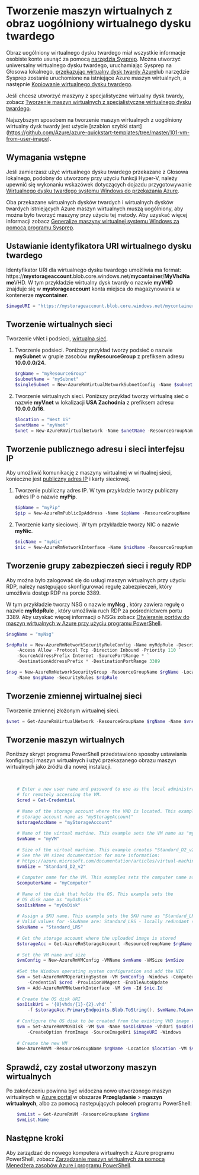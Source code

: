 <properties
    pageTitle="Tworzenie maszyn wirtualnych z uniwersalny wirtualnego dysku twardego | Microsoft Azure"
    description="Dowiedz się, jak utworzyć maszyny wirtualnej systemu Windows z uogólniony obrazu wirtualnego dysku twardego przy użyciu programu PowerShell Azure, w modelu wdrożenia Menedżera zasobów."
    services="virtual-machines-windows"
    documentationCenter=""
    authors="cynthn"
    manager="timlt"
    editor=""
    tags="azure-resource-manager"/>

<tags
    ms.service="virtual-machines-windows"
    ms.workload="infrastructure-services"
    ms.tgt_pltfrm="vm-windows"
    ms.devlang="na"
    ms.topic="article"
    ms.date="10/10/2016"
    ms.author="cynthn"/>

# <a name="create-a-vm-from-a-generalized-vhd-image"></a>Tworzenie maszyn wirtualnych z obraz uogólniony wirtualnego dysku twardego

Obraz uogólniony wirtualnego dysku twardego miał wszystkie informacje osobiste konto usunąć za pomocą [narzędzia Sysprep](virtual-machines-windows-generalize-vhd.md). Można utworzyć uniwersalny wirtualnego dysku twardego, uruchamiając Sysprep na Głosowa lokalnego, [przekazując wirtualny dysk twardy Azure](virtual-machines-windows-upload-image.md)lub narzędzie Sysprep zostanie uruchomione na istniejące Azure maszyn wirtualnych, a następnie [Kopiowanie wirtualnego dysku twardego](virtual-machines-windows-vhd-copy.md).

Jeśli chcesz utworzyć maszyny z specjalistyczne wirtualny dysk twardy, zobacz [Tworzenie maszyn wirtualnych z specjalistyczne wirtualnego dysku twardego](virtual-machines-windows-create-vm-specialized.md).

Najszybszym sposobem na tworzenie maszyn wirtualnych z uogólniony wirtualny dysk twardy jest użycie [szablon szybki start] (https://github.com/Azure/azure-quickstart-templates/tree/master/101-vm-from-user-image). 


## <a name="prerequisites"></a>Wymagania wstępne

Jeśli zamierzasz użyć wirtualnego dysku twardego przekazane z Głosowa lokalnego, podobny do utworzony przy użyciu funkcji Hyper-V, należy upewnić się wykonaniu wskazówek dotyczących dojazdu przygotowywanie [Wirtualnego dysku twardego systemu Windows do przekazania Azure](virtual-machines-windows-prepare-for-upload-vhd-image.md). 

Oba przekazane wirtualnych dysków twardych i wirtualnych dysków twardych istniejących Azure maszyn wirtualnych muszą uogólniony, aby można było tworzyć maszyny przy użyciu tej metody. Aby uzyskać więcej informacji zobacz [Generalize maszyny wirtualnej systemu Windows za pomocą programu Sysprep](virtual-machines-windows-generalize-vhd.md). 


## <a name="set-the-uri-of-the-vhd"></a>Ustawianie identyfikatora URI wirtualnego dysku twardego

Identyfikator URI dla wirtualnego dysku twardego umożliwia ma format: https://**mystorageaccount**.blob.core.windows.net/**mycontainer**/**MyVhdName**VHD. W tym przykładzie wirtualny dysk twardy o nazwie **myVHD** znajduje się w **mystorageaccount** konta miejsca do magazynowania w kontenerze **mycontainer**.

```powershell
$imageURI = "https://mystorageaccount.blob.core.windows.net/mycontainer/myVhd.vhd"
```


## <a name="create-a-virtual-network"></a>Tworzenie wirtualnych sieci

Tworzenie vNet i podsieci, [wirtualną sieć](../virtual-network/virtual-networks-overview.md).


1. Tworzenie podsieci. Poniższy przykład tworzy podsieć o nazwie **mySubnet** w grupie zasobów **myResourceGroup** z prefiksem adresu **10.0.0.0/24**.  

    ```powershell
    $rgName = "myResourceGroup"
    $subnetName = "mySubnet"
    $singleSubnet = New-AzureRmVirtualNetworkSubnetConfig -Name $subnetName -AddressPrefix 10.0.0.0/24
    ```
      
2. Tworzenie wirtualnych sieci. Poniższy przykład tworzy wirtualną sieć o nazwie **myVnet** w lokalizacji **USA Zachodnia** z prefiksem adresu **10.0.0.0/16**.  

    ```powershell
    $location = "West US"
    $vnetName = "myVnet"
    $vnet = New-AzureRmVirtualNetwork -Name $vnetName -ResourceGroupName $rgName -Location $location -AddressPrefix 10.0.0.0/16 -Subnet $singleSubnet
    ```    
            
## <a name="create-a-public-ip-address-and-network-interface"></a>Tworzenie publicznego adresu i sieci interfejsu IP

Aby umożliwić komunikację z maszyny wirtualnej w wirtualnej sieci, konieczne jest [publiczny adres IP](../virtual-network/virtual-network-ip-addresses-overview-arm.md) i karty sieciowej.

1. Tworzenie publiczny adres IP. W tym przykładzie tworzy publiczny adres IP o nazwie **myPip**. 

    ```powershell
    $ipName = "myPip"
    $pip = New-AzureRmPublicIpAddress -Name $ipName -ResourceGroupName $rgName -Location $location -AllocationMethod Dynamic
    ```       

2. Tworzenie karty sieciowej. W tym przykładzie tworzy NIC o nazwie **myNic**. 

    ```powershell
    $nicName = "myNic"
    $nic = New-AzureRmNetworkInterface -Name $nicName -ResourceGroupName $rgName -Location $location -SubnetId $vnet.Subnets[0].Id -PublicIpAddressId $pip.Id
    ```

## <a name="create-the-network-security-group-and-an-rdp-rule"></a>Tworzenie grupy zabezpieczeń sieci i reguły RDP

Aby można było zalogować się do usługi maszyn wirtualnych przy użyciu RDP, należy następująco skonfigurować regułę zabezpieczeń, który umożliwia dostęp RDP na porcie 3389. 

W tym przykładzie tworzy NSG o nazwie **myNsg** , który zawiera regułę o nazwie **myRdpRule** , który umożliwia ruch RDP za pośrednictwem portu 3389. Aby uzyskać więcej informacji o NSGs zobacz [Otwieranie portów do maszyn wirtualnych w Azure przy użyciu programu PowerShell](virtual-machines-windows-nsg-quickstart-powershell.md).

```powershell
$nsgName = "myNsg"

$rdpRule = New-AzureRmNetworkSecurityRuleConfig -Name myRdpRule -Description "Allow RDP" `
    -Access Allow -Protocol Tcp -Direction Inbound -Priority 110 `
    -SourceAddressPrefix Internet -SourcePortRange * `
    -DestinationAddressPrefix * -DestinationPortRange 3389

$nsg = New-AzureRmNetworkSecurityGroup -ResourceGroupName $rgName -Location $location `
    -Name $nsgName -SecurityRules $rdpRule
```


## <a name="create-a-variable-for-the-virtual-network"></a>Tworzenie zmiennej wirtualnej sieci

Tworzenie zmiennej złożonym wirtualnej sieci. 

```powershell
$vnet = Get-AzureRmVirtualNetwork -ResourceGroupName $rgName -Name $vnetName
```

## <a name="create-the-vm"></a>Tworzenie maszyn wirtualnych

Poniższy skrypt programu PowerShell przedstawiono sposoby ustawiania konfiguracji maszyn wirtualnych i użyć przekazanego obrazu maszyn wirtualnych jako źródła dla nowej instalacji.

</br>


```powershell
    # Enter a new user name and password to use as the local administrator account 
    # for remotely accessing the VM.
    $cred = Get-Credential
    
    # Name of the storage account where the VHD is located. This example sets the 
    # storage account name as "myStorageAccount"
    $storageAccName = "myStorageAccount"
    
    # Name of the virtual machine. This example sets the VM name as "myVM".
    $vmName = "myVM"
    
    # Size of the virtual machine. This example creates "Standard_D2_v2" sized VM. 
    # See the VM sizes documentation for more information: 
    # https://azure.microsoft.com/documentation/articles/virtual-machines-windows-sizes/
    $vmSize = "Standard_D2_v2"
    
    # Computer name for the VM. This examples sets the computer name as "myComputer".
    $computerName = "myComputer"
    
    # Name of the disk that holds the OS. This example sets the 
    # OS disk name as "myOsDisk"
    $osDiskName = "myOsDisk"
    
    # Assign a SKU name. This example sets the SKU name as "Standard_LRS"
    # Valid values for -SkuName are: Standard_LRS - locally redundant storage, Standard_ZRS - zone redundant storage, Standard_GRS - geo redundant storage, Standard_RAGRS - read access geo redundant storage, Premium_LRS - premium locally redundant storage. 
    $skuName = "Standard_LRS"
    
    # Get the storage account where the uploaded image is stored
    $storageAcc = Get-AzureRmStorageAccount -ResourceGroupName $rgName -AccountName $storageAccName
    
    # Set the VM name and size
    $vmConfig = New-AzureRmVMConfig -VMName $vmName -VMSize $vmSize
    
    #Set the Windows operating system configuration and add the NIC
    $vm = Set-AzureRmVMOperatingSystem -VM $vmConfig -Windows -ComputerName $computerName `
        -Credential $cred -ProvisionVMAgent -EnableAutoUpdate
    $vm = Add-AzureRmVMNetworkInterface -VM $vm -Id $nic.Id
    
    # Create the OS disk URI
    $osDiskUri = '{0}vhds/{1}-{2}.vhd' `
        -f $storageAcc.PrimaryEndpoints.Blob.ToString(), $vmName.ToLower(), $osDiskName
    
    # Configure the OS disk to be created from the existing VHD image (-CreateOption fromImage).
    $vm = Set-AzureRmVMOSDisk -VM $vm -Name $osDiskName -VhdUri $osDiskUri `
        -CreateOption fromImage -SourceImageUri $imageURI -Windows
    
    # Create the new VM
    New-AzureRmVM -ResourceGroupName $rgName -Location $location -VM $vm
```

## <a name="verify-that-the-vm-was-created"></a>Sprawdź, czy został utworzony maszyn wirtualnych 

Po zakończeniu powinna być widoczna nowo utworzonego maszyn wirtualnych w [Azure portal](https://portal.azure.com) w obszarze **Przeglądanie** > **maszyn wirtualnych**, albo za pomocą następujących poleceń programu PowerShell:

```powershell
    $vmList = Get-AzureRmVM -ResourceGroupName $rgName
    $vmList.Name
```

## <a name="next-steps"></a>Następne kroki

Aby zarządzać do nowego komputera wirtualnych z Azure programu PowerShell, zobacz [Zarządzanie maszyn wirtualnych za pomocą Menedżera zasobów Azure i programu PowerShell](virtual-machines-windows-ps-manage.md).


